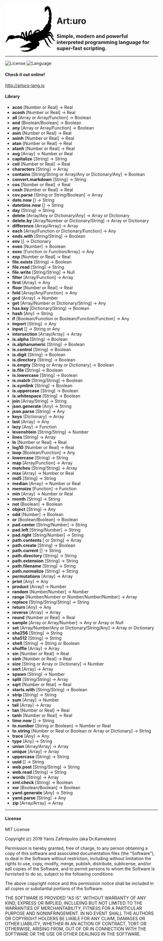 <img align="left" width="170" src="logo.png">

<h1>Art:uro</h1>

### Simple, modern and powerful<br/>interpreted programming language for super-fast scripting.

---

![License](https://img.shields.io/badge/License-MIT-blue.svg?style=flat-square) ![Language](https://img.shields.io/badge/Language-D-red.svg?style=flat-square)

#### Check it out online!

http://arturo-lang.io

#### Library

- **acos**                 [Number or Real] -> Real
- **acosh**                [Number or Real] -> Real
- **all**                  [Array or Array/Function] -> Boolean
- **and**                  [Boolean/Boolean] -> Boolean
- **any**                  [Array or Array/Function] -> Boolean
- **asin**                 [Number or Real] -> Real
- **asinh**                [Number or Real] -> Real
- **atan**                 [Number or Real] -> Real
- **atanh**                [Number or Real] -> Real
- **avg**                  [Array] -> Number or Real
- **capitalize**           [String] -> String
- **ceil**                 [Number or Real] -> Real
- **characters**           [String] -> Array
- **contains**             [String/String or Array/Any or Dictionary/Any] -> Boolean
- **convert.markdown**     [String] -> String
- **cos**                  [Number or Real] -> Real
- **cosh**                 [Number or Real] -> Real
- **csv.parse**            [String or String/Boolean] -> Array
- **date.now**             [] -> String
- **datetime.now**         [] -> String
- **day**                  [String] -> String
- **delete**               [Array/Any or Dictionary/Any] -> Array or Dictionary
- **delete.by**            [Array/Number or Dictionary/String] -> Array or Dictionary
- **difference**           [Array/Array] -> Array
- **each**                 [Array/Function or Dictionary/Function] -> Any
- **ends.with**            [String/String] -> Boolean
- **env**                  [] -> Dictionary
- **even**                 [Number] -> Boolean
- **exec**                 [Function or Function/Array] -> Any
- **exp**                  [Number or Real] -> Real
- **file.exists**          [String] -> Boolean
- **file.read**            [String] -> String
- **file.write**           [String/String] -> Null
- **filter**               [Array/Function] -> Array
- **first**                [Array] -> Any
- **floor**                [Number or Real] -> Real
- **fold**                 [Array/Any/Function] -> Any
- **gcd**                  [Array] -> Number
- **get**                  [Array/Number or Dictionary/String] -> Any
- **has.key**              [Dictionary/String] -> Boolean
- **hash**                 [Any] -> String
- **if**                   [Boolean/Function or Boolean/Function/Function] -> Any
- **import**               [String] -> Any
- **input**                [] -> String or Any
- **intersection**         [Array/Array] -> Array
- **is.alpha**             [String] -> Boolean
- **is.alphanumeric**      [String] -> Boolean
- **is.control**           [String] -> Boolean
- **is.digit**             [String] -> Boolean
- **is.directory**         [String] -> Boolean
- **is.empty**             [String or Array or Dictionary] -> Boolean
- **is.file**              [String] -> Boolean
- **is.lowercase**         [String] -> Boolean
- **is.match**             [String/String] -> Boolean
- **is.symlink**           [String] -> Boolean
- **is.uppercase**         [String] -> Boolean
- **is.whitespace**        [String] -> Boolean
- **join**                 [Array/String] -> String
- **json.generate**        [Any] -> String
- **json.parse**           [String] -> Any
- **keys**                 [Dictionary] -> Array
- **last**                 [Array] -> Any
- **lazy**                 [Any] -> Function
- **levenshtein**          [String/String] -> Number
- **lines**                [String] -> Array
- **ln**                   [Number or Real] -> Real
- **log10**                	 [Number or Real] -> Real
- **loop**                 [Boolean/Function] -> Any
- **lowercase**            [String] -> String
- **map**                  [Array/Function] -> Array
- **matches**              [String/String] -> Array
- **max**                  [Array] -> Number or Real
- **md5**                      [String] -> String
- **median**               [Array] -> Number or Real
- **memoize**              [Function] -> Function
- **min**                  [Array] -> Number or Real
- **month**                [String] -> String
- **not**                  [Boolean] -> Boolean
- **object**               [String] -> Any
- **odd**                  [Number] -> Boolean
- **or**                   [Boolean/Boolean] -> Boolean
- **pad.center**           [String/Number] -> String
- **pad.left**             [String/Number] -> String
- **pad.right**            [String/Number] -> String
- **path.contents**        [ or String] -> Array
- **path.create**          [String] -> Boolean
- **path.current**         [] -> String
- **path.directory**       [String] -> String
- **path.extension**       [String] -> String
- **path.filename**        [String] -> String
- **path.normalize**       [String] -> String
- **permutations**         [Array] -> Array
- **print**                [Any] -> Any
- **product**              [Array] -> Number
- **random**               [Number/Number] -> Number
- **range**                [Number/Number or Number/Number/Number] -> Array
- **replace**              [String/String/String] -> String
- **return**               [Any] -> Any
- **reverse**              [Array] -> Array
- **round**                [Number or Real] -> Real
- **sample**               [Array or Array/Number] -> Any or Array or Null
- **set**                  [Array/Number/Any or Dictionary/String/Any] -> Array or Dictionary
- **sha256**                   [String] -> String
- **sha512**                   [String] -> String
- **shell**                [String] -> String or Boolean
- **shuffle**              [Array] -> Array
- **sin**                  [Number or Real] -> Real
- **sinh**                 [Number or Real] -> Real
- **size**                 [String or Array or Dictionary] -> Number
- **sort**                 [Array] -> Array
- **spawn**                [String] -> Number
- **split**                [String/String] -> Array
- **sqrt**                 [Number or Real] -> Real
- **starts.with**          [String/String] -> Boolean
- **strip**                [String] -> String
- **sum**                  [Array] -> Number
- **tail**                 [Array] -> Array
- **tan**                  [Number or Real] -> Real
- **tanh**                 [Number or Real] -> Real
- **time.now**             [] -> String
- **to.number**            [String or Boolean] -> Number or Real
- **to.string**            [Number or Real or Boolean or Array or Dictionary] -> String
- **trace**                [Any] -> Any
- **type**                 [Any] -> String
- **union**                [Array/Array] -> Array
- **unique**               [Array] -> Array
- **uppercase**            [String] -> String
- **uuid**                 [] -> String
- **web.post**             [String/String] -> String
- **web.read**             [String] -> String
- **words**                [String] -> Array
- **xml.check**            [String] -> Boolean
- **xor**                  [Boolean/Boolean] -> Boolean
- **yaml.generate**        [Any] -> String
- **yaml.parse**           [String] -> Any
- **zip**                  [Array/Array] -> Array

---

#### License

MIT License

Copyright (c) 2019 Yanis Zafirópulos (aka Dr.Kameleon)

Permission is hereby granted, free of charge, to any person obtaining a copy
of this software and associated documentation files (the "Software"), to deal
in the Software without restriction, including without limitation the rights
to use, copy, modify, merge, publish, distribute, sublicense, and/or sell
copies of the Software, and to permit persons to whom the Software is
furnished to do so, subject to the following conditions:

The above copyright notice and this permission notice shall be included in all
copies or substantial portions of the Software.

THE SOFTWARE IS PROVIDED "AS IS", WITHOUT WARRANTY OF ANY KIND, EXPRESS OR
IMPLIED, INCLUDING BUT NOT LIMITED TO THE WARRANTIES OF MERCHANTABILITY,
FITNESS FOR A PARTICULAR PURPOSE AND NONINFRINGEMENT. IN NO EVENT SHALL THE
AUTHORS OR COPYRIGHT HOLDERS BE LIABLE FOR ANY CLAIM, DAMAGES OR OTHER
LIABILITY, WHETHER IN AN ACTION OF CONTRACT, TORT OR OTHERWISE, ARISING FROM,
OUT OF OR IN CONNECTION WITH THE SOFTWARE OR THE USE OR OTHER DEALINGS IN THE
SOFTWARE.
